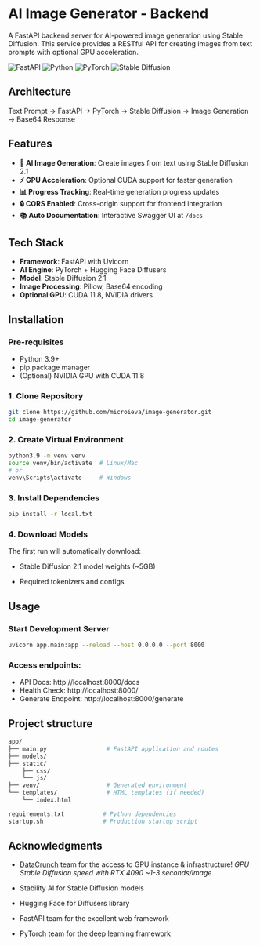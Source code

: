 # AI Image Generator - Backend

A FastAPI backend server for AI-powered image generation using Stable Diffusion. This service provides a RESTful API for creating images from text prompts with optional GPU acceleration.

![FastAPI](https://img.shields.io/badge/FastAPI-0.104-green)
![Python](https://img.shields.io/badge/Python-3.9-blue)
![PyTorch](https://img.shields.io/badge/PyTorch-2.0-red)
![Stable Diffusion](https://img.shields.io/badge/Stable_Diffusion-2.1-orange)

## Architecture

Text Prompt → FastAPI → PyTorch → Stable Diffusion → Image Generation → Base64 Response


## Features

- **🤖 AI Image Generation**: Create images from text using Stable Diffusion 2.1
- **⚡ GPU Acceleration**: Optional CUDA support for faster generation
- **📊 Progress Tracking**: Real-time generation progress updates
- **🔒 CORS Enabled**: Cross-origin support for frontend integration
- **📚 Auto Documentation**: Interactive Swagger UI at `/docs`


## Tech Stack

- **Framework**: FastAPI with Uvicorn
- **AI Engine**: PyTorch + Hugging Face Diffusers
- **Model**: Stable Diffusion 2.1
- **Image Processing**: Pillow, Base64 encoding
- **Optional GPU**: CUDA 11.8, NVIDIA drivers

## Installation

### Pre-requisites
- Python 3.9+
- pip package manager
- (Optional) NVIDIA GPU with CUDA 11.8

### 1. Clone Repository
```bash
git clone https://github.com/microieva/image-generator.git
cd image-generator
```
### 2. Create Virtual Environment
```bash
python3.9 -m venv venv
source venv/bin/activate  # Linux/Mac
# or
venv\Scripts\activate     # Windows
```
### 3. Install Dependencies
```bash
pip install -r local.txt
```

### 4. Download Models
The first run will automatically download:

 - Stable Diffusion 2.1 model weights (~5GB)

 - Required tokenizers and configs

 ## Usage

### Start Development Server

```bash
uvicorn app.main:app --reload --host 0.0.0.0 --port 8000
```

### Access endpoints:

 - API Docs: http://localhost:8000/docs
 - Health Check: http://localhost:8000/
 - Generate Endpoint: http://localhost:8000/generate

## Project structure

```bash
app/
├── main.py                 # FastAPI application and routes
├── models/               
├── static/                 
    ├── css/                
    └── js/                 
├── venv/                   # Generated environment
└── templates/              # HTML templates (if needed)
    └── index.html              

requirements.txt           # Python dependencies
startup.sh                 # Production startup script
```

## Acknowledgments
- [DataCrunch](www.datacrunch.io/) team for the access to GPU instance & infrastructure! _GPU Stable Diffusion speed with RTX 4090 ~1-3 seconds/image_

 - Stability AI for Stable Diffusion models

 - Hugging Face for Diffusers library

 - FastAPI team for the excellent web framework

 - PyTorch team for the deep learning framework